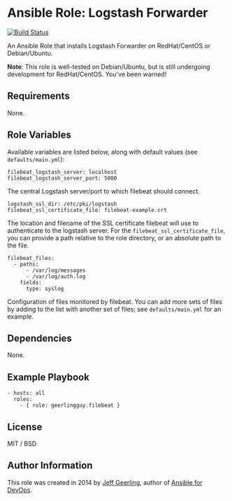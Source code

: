 # Ansible Role: Logstash Forwarder

[![Build Status](https://travis-ci.org/geerlingguy/ansible-role-filebeat.svg?branch=master)](https://travis-ci.org/geerlingguy/ansible-role-filebeat)

An Ansible Role that installs Logstash Forwarder on RedHat/CentOS or Debian/Ubuntu.

**Note**: This role is well-tested on Debian/Ubuntu, but is still undergoing development for RedHat/CentOS. You've been warned!

## Requirements

None.

## Role Variables

Available variables are listed below, along with default values (see `defaults/main.yml`):

    filebeat_logstash_server: localhost
    filebeat_logstash_server_port: 5000

The central Logstash server/port to which filebeat should connect.

    logstash_ssl_dir: /etc/pki/logstash
    filebeat_ssl_certificate_file: filebeat-example.crt

The location and filename of the SSL certificate filebeat will use to authenticate to the logstash server. For the `filebeat_ssl_certificate_file`, you can provide a path relative to the role directory, or an absolute path to the file.

    filebeat_files:
      - paths:
          - /var/log/messages
          - /var/log/auth.log
        fields:
          type: syslog

Configuration of files monitored by filebeat. You can add more sets of files by adding to the list with another set of files; see `defaults/main.yml` for an example.

## Dependencies

None.

## Example Playbook

    - hosts: all
      roles:
        - { role: geerlingguy.filebeat }

## License

MIT / BSD

## Author Information

This role was created in 2014 by [Jeff Geerling](http://jeffgeerling.com/), author of [Ansible for DevOps](http://ansiblefordevops.com/).
